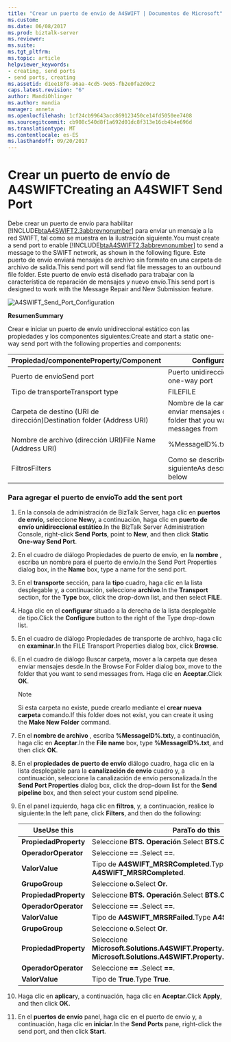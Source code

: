 ```yaml
---
title: "Crear un puerto de envío de A4SWIFT | Documentos de Microsoft"
ms.custom: 
ms.date: 06/08/2017
ms.prod: biztalk-server
ms.reviewer: 
ms.suite: 
ms.tgt_pltfrm: 
ms.topic: article
helpviewer_keywords:
- creating, send ports
- send ports, creating
ms.assetid: d1ee18f8-a6aa-4cd5-9e65-fb2e0fa2d0c2
caps.latest.revision: "6"
author: MandiOhlinger
ms.author: mandia
manager: anneta
ms.openlocfilehash: 1cf24cb99643acc869123450ce14fd5050ee7408
ms.sourcegitcommit: cb908c540d8f1a692d01dc8f313e16cb4b4e696d
ms.translationtype: MT
ms.contentlocale: es-ES
ms.lasthandoff: 09/20/2017
---
```

# <a name="creating-an-a4swift-send-port"></a><span data-ttu-id="afcd1-102">Crear un puerto de envío de A4SWIFT</span><span class="sxs-lookup"><span data-stu-id="afcd1-102">Creating an A4SWIFT Send Port</span></span>
<span data-ttu-id="afcd1-103">Debe crear un puerto de envío para habilitar [!INCLUDE[btaA4SWIFT2.3abbrevnonumber](../../includes/btaa4swift2-3abbrevnonumber-md.md)] para enviar un mensaje a la red SWIFT, tal como se muestra en la ilustración siguiente.</span><span class="sxs-lookup"><span data-stu-id="afcd1-103">You must create a send port to enable [!INCLUDE[btaA4SWIFT2.3abbrevnonumber](../../includes/btaa4swift2-3abbrevnonumber-md.md)] to send a message to the SWIFT network, as shown in the following figure.</span></span> <span data-ttu-id="afcd1-104">Este puerto de envío enviará mensajes de archivo sin formato en una carpeta de archivo de salida.</span><span class="sxs-lookup"><span data-stu-id="afcd1-104">This send port will send flat file messages to an outbound file folder.</span></span> <span data-ttu-id="afcd1-105">Este puerto de envío está diseñado para trabajar con la característica de reparación de mensajes y nuevo envío.</span><span class="sxs-lookup"><span data-stu-id="afcd1-105">This send port is designed to work with the Message Repair and New Submission feature.</span></span>  
  
 ![](../../adapters-and-accelerators/accelerator-swift/media/a4swift-send-port-configuration.gif "A4SWIFT_Send_Port_Configuration")  
  
 <span data-ttu-id="afcd1-106">**Resumen**</span><span class="sxs-lookup"><span data-stu-id="afcd1-106">**Summary**</span></span>  
  
 <span data-ttu-id="afcd1-107">Crear e iniciar un puerto de envío unidireccional estático con las propiedades y los componentes siguientes:</span><span class="sxs-lookup"><span data-stu-id="afcd1-107">Create and start a static one-way send port with the following properties and components:</span></span>  
  
|<span data-ttu-id="afcd1-108">Propiedad/componente</span><span class="sxs-lookup"><span data-stu-id="afcd1-108">Property/Component</span></span>|<span data-ttu-id="afcd1-109">Configuración</span><span class="sxs-lookup"><span data-stu-id="afcd1-109">Setting</span></span>|  
|-------------------------|-------------|  
|<span data-ttu-id="afcd1-110">Puerto de envío</span><span class="sxs-lookup"><span data-stu-id="afcd1-110">Send port</span></span>|<span data-ttu-id="afcd1-111">Puerto unidireccional estático</span><span class="sxs-lookup"><span data-stu-id="afcd1-111">Static one-way port</span></span>|  
|<span data-ttu-id="afcd1-112">Tipo de transporte</span><span class="sxs-lookup"><span data-stu-id="afcd1-112">Transport type</span></span>|<span data-ttu-id="afcd1-113">FILE</span><span class="sxs-lookup"><span data-stu-id="afcd1-113">FILE</span></span>|  
|<span data-ttu-id="afcd1-114">Carpeta de destino (URI de dirección)</span><span class="sxs-lookup"><span data-stu-id="afcd1-114">Destination folder (Address URI)</span></span>|<span data-ttu-id="afcd1-115">Nombre de la carpeta que desea enviar mensajes desde</span><span class="sxs-lookup"><span data-stu-id="afcd1-115">Name of the folder that you want to send messages from</span></span>|  
|<span data-ttu-id="afcd1-116">Nombre de archivo (dirección URI)</span><span class="sxs-lookup"><span data-stu-id="afcd1-116">File Name (Address URI)</span></span>|<span data-ttu-id="afcd1-117">%MessageID%.txt</span><span class="sxs-lookup"><span data-stu-id="afcd1-117">%MessageID%.txt</span></span>|  
|<span data-ttu-id="afcd1-118">Filtros</span><span class="sxs-lookup"><span data-stu-id="afcd1-118">Filters</span></span>|<span data-ttu-id="afcd1-119">Como se describe en la tabla siguiente</span><span class="sxs-lookup"><span data-stu-id="afcd1-119">As described in the table below</span></span>|  
  
### <a name="to-add-the-sent-port"></a><span data-ttu-id="afcd1-120">Para agregar el puerto de envío</span><span class="sxs-lookup"><span data-stu-id="afcd1-120">To add the sent port</span></span>  
  
1.  <span data-ttu-id="afcd1-121">En la consola de administración de BizTalk Server, haga clic en **puertos de envío**, seleccione **New**y, a continuación, haga clic en **puerto de envío unidireccional estático**.</span><span class="sxs-lookup"><span data-stu-id="afcd1-121">In the BizTalk Server Administration Console, right-click **Send Ports**, point to **New**, and then click **Static One-way Send Port**.</span></span>  
  
2.  <span data-ttu-id="afcd1-122">En el cuadro de diálogo Propiedades de puerto de envío, en la **nombre** , escriba un nombre para el puerto de envío.</span><span class="sxs-lookup"><span data-stu-id="afcd1-122">In the Send Port Properties dialog box, in the **Name** box, type a name for the send port.</span></span>  
  
3.  <span data-ttu-id="afcd1-123">En el **transporte** sección, para la **tipo** cuadro, haga clic en la lista desplegable y, a continuación, seleccione **archivo**.</span><span class="sxs-lookup"><span data-stu-id="afcd1-123">In the **Transport** section, for the **Type** box, click the drop-down list, and then select **FILE**.</span></span>  
  
4.  <span data-ttu-id="afcd1-124">Haga clic en el **configurar** situado a la derecha de la lista desplegable de tipo.</span><span class="sxs-lookup"><span data-stu-id="afcd1-124">Click the **Configure** button to the right of the Type drop-down list.</span></span>  
  
5.  <span data-ttu-id="afcd1-125">En el cuadro de diálogo Propiedades de transporte de archivo, haga clic en **examinar**.</span><span class="sxs-lookup"><span data-stu-id="afcd1-125">In the FILE Transport Properties dialog box, click **Browse**.</span></span>  
  
6.  <span data-ttu-id="afcd1-126">En el cuadro de diálogo Buscar carpeta, mover a la carpeta que desea enviar mensajes desde.</span><span class="sxs-lookup"><span data-stu-id="afcd1-126">In the Browse For Folder dialog box, move to the folder that you want to send messages from.</span></span> <span data-ttu-id="afcd1-127">Haga clic en **Aceptar**.</span><span class="sxs-lookup"><span data-stu-id="afcd1-127">Click **OK**.</span></span>  
  
    > [!NOTE]
    >  <span data-ttu-id="afcd1-128">Si esta carpeta no existe, puede crearlo mediante el **crear nueva carpeta** comando.</span><span class="sxs-lookup"><span data-stu-id="afcd1-128">If this folder does not exist, you can create it using the **Make New Folder** command.</span></span>  
  
7.  <span data-ttu-id="afcd1-129">En el **nombre de archivo** , escriba **%MessageID%.txt**y, a continuación, haga clic en **Aceptar**.</span><span class="sxs-lookup"><span data-stu-id="afcd1-129">In the **File name** box, type **%MessageID%.txt**, and then click **OK**.</span></span>  
  
8.  <span data-ttu-id="afcd1-130">En el **propiedades de puerto de envío** diálogo cuadro, haga clic en la lista desplegable para la **canalización de envío** cuadro y, a continuación, seleccione la canalización de envío personalizada.</span><span class="sxs-lookup"><span data-stu-id="afcd1-130">In the **Send Port Properties** dialog box, click the drop-down list for the **Send pipeline** box, and then select your custom send pipeline.</span></span>  
  
9. <span data-ttu-id="afcd1-131">En el panel izquierdo, haga clic en **filtros**, y, a continuación, realice lo siguiente:</span><span class="sxs-lookup"><span data-stu-id="afcd1-131">In the left pane, click **Filters**, and then do the following:</span></span>  
  
    |<span data-ttu-id="afcd1-132">Use</span><span class="sxs-lookup"><span data-stu-id="afcd1-132">Use this</span></span>|<span data-ttu-id="afcd1-133">Para</span><span class="sxs-lookup"><span data-stu-id="afcd1-133">To do this</span></span>|  
    |--------------|----------------|  
    |<span data-ttu-id="afcd1-134">**Propiedad**</span><span class="sxs-lookup"><span data-stu-id="afcd1-134">**Property**</span></span>|<span data-ttu-id="afcd1-135">Seleccione **BTS. Operación**.</span><span class="sxs-lookup"><span data-stu-id="afcd1-135">Select **BTS.Operation**.</span></span>|  
    |<span data-ttu-id="afcd1-136">**Operador**</span><span class="sxs-lookup"><span data-stu-id="afcd1-136">**Operator**</span></span>|<span data-ttu-id="afcd1-137">Seleccione  **==** .</span><span class="sxs-lookup"><span data-stu-id="afcd1-137">Select **==**.</span></span>|  
    |<span data-ttu-id="afcd1-138">**Valor**</span><span class="sxs-lookup"><span data-stu-id="afcd1-138">**Value**</span></span>|<span data-ttu-id="afcd1-139">Tipo de **A4SWIFT_MRSRCompleted**.</span><span class="sxs-lookup"><span data-stu-id="afcd1-139">Type **A4SWIFT_MRSRCompleted**.</span></span>|  
    |<span data-ttu-id="afcd1-140">**Grupo**</span><span class="sxs-lookup"><span data-stu-id="afcd1-140">**Group**</span></span>|<span data-ttu-id="afcd1-141">Seleccione **o.**</span><span class="sxs-lookup"><span data-stu-id="afcd1-141">Select **Or.**</span></span>|  
    |<span data-ttu-id="afcd1-142">**Propiedad**</span><span class="sxs-lookup"><span data-stu-id="afcd1-142">**Property**</span></span>|<span data-ttu-id="afcd1-143">Seleccione **BTS. Operación**.</span><span class="sxs-lookup"><span data-stu-id="afcd1-143">Select **BTS.Operation**.</span></span>|  
    |<span data-ttu-id="afcd1-144">**Operador**</span><span class="sxs-lookup"><span data-stu-id="afcd1-144">**Operator**</span></span>|<span data-ttu-id="afcd1-145">Seleccione  **==** .</span><span class="sxs-lookup"><span data-stu-id="afcd1-145">Select **==**.</span></span>|  
    |<span data-ttu-id="afcd1-146">**Valor**</span><span class="sxs-lookup"><span data-stu-id="afcd1-146">**Value**</span></span>|<span data-ttu-id="afcd1-147">Tipo de **A4SWIFT_MRSRFailed**.</span><span class="sxs-lookup"><span data-stu-id="afcd1-147">Type **A4SWIFT_MRSRFailed**.</span></span>|  
    |<span data-ttu-id="afcd1-148">**Grupo**</span><span class="sxs-lookup"><span data-stu-id="afcd1-148">**Group**</span></span>|<span data-ttu-id="afcd1-149">Seleccione **o**.</span><span class="sxs-lookup"><span data-stu-id="afcd1-149">Select **Or**.</span></span>|  
    |<span data-ttu-id="afcd1-150">**Propiedad**</span><span class="sxs-lookup"><span data-stu-id="afcd1-150">**Property**</span></span>|<span data-ttu-id="afcd1-151">Seleccione **Microsoft.Solutions.A4SWIFT.Property.A4SWIFT_Failed**.</span><span class="sxs-lookup"><span data-stu-id="afcd1-151">Select **Microsoft.Solutions.A4SWIFT.Property.A4SWIFT_Failed**.</span></span>|  
    |<span data-ttu-id="afcd1-152">**Operador**</span><span class="sxs-lookup"><span data-stu-id="afcd1-152">**Operator**</span></span>|<span data-ttu-id="afcd1-153">Seleccione  **==** .</span><span class="sxs-lookup"><span data-stu-id="afcd1-153">Select **==**.</span></span>|  
    |<span data-ttu-id="afcd1-154">**Valor**</span><span class="sxs-lookup"><span data-stu-id="afcd1-154">**Value**</span></span>|<span data-ttu-id="afcd1-155">Tipo de **True**.</span><span class="sxs-lookup"><span data-stu-id="afcd1-155">Type **True**.</span></span>|  
  
10. <span data-ttu-id="afcd1-156">Haga clic en **aplicar**y, a continuación, haga clic en **Aceptar.**</span><span class="sxs-lookup"><span data-stu-id="afcd1-156">Click **Apply**, and then click **OK.**</span></span>  
  
11. <span data-ttu-id="afcd1-157">En el **puertos de envío** panel, haga clic en el puerto de envío y, a continuación, haga clic en **iniciar**.</span><span class="sxs-lookup"><span data-stu-id="afcd1-157">In the **Send Ports** pane, right-click the send port, and then click **Start**.</span></span>